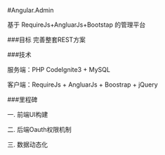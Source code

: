 #Angular.Admin

基于 RequireJs+AngluarJs+Bootstap 的管理平台

###目标
完善整套REST方案

###技术

服务端：PHP CodeIgnite3 + MySQL

客户端：RequireJs + AngluarJs + Boostrap + jQuery

###里程碑

一. 前端UI构建

二. 后端Oauth权限机制

三. 数据动态化 